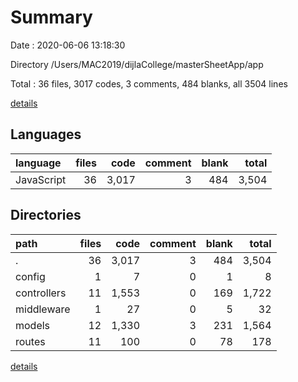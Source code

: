 # Summary

Date : 2020-06-06 13:18:30

Directory /Users/MAC2019/dijlaCollege/masterSheetApp/app

Total : 36 files,  3017 codes, 3 comments, 484 blanks, all 3504 lines

[details](details.md)

## Languages
| language | files | code | comment | blank | total |
| :--- | ---: | ---: | ---: | ---: | ---: |
| JavaScript | 36 | 3,017 | 3 | 484 | 3,504 |

## Directories
| path | files | code | comment | blank | total |
| :--- | ---: | ---: | ---: | ---: | ---: |
| . | 36 | 3,017 | 3 | 484 | 3,504 |
| config | 1 | 7 | 0 | 1 | 8 |
| controllers | 11 | 1,553 | 0 | 169 | 1,722 |
| middleware | 1 | 27 | 0 | 5 | 32 |
| models | 12 | 1,330 | 3 | 231 | 1,564 |
| routes | 11 | 100 | 0 | 78 | 178 |

[details](details.md)